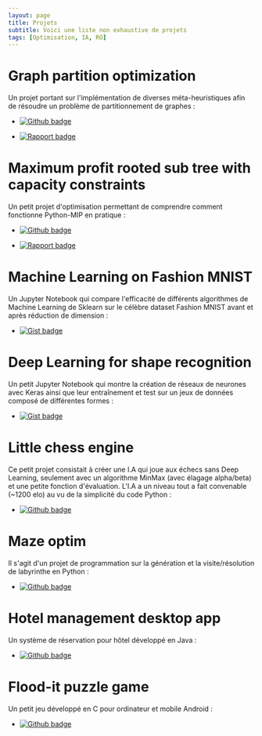 ```yaml
---
layout: page
title: Projets
subtitle: Voici une liste non exhaustive de projets
tags: [Optimisation, IA, RO]
---
```


# Graph partition optimization

Un projet portant sur l'implémentation de diverses méta-heuristiques afin de résoudre un problème de partitionnement de graphes :

- [![Github badge](https://img.shields.io/badge/Dépôt%20Github-red.svg?style=for-the-badge&logo=github&logoWidth=20)](https://github.com/mdeboute/graph_partition_optim)

- [![Rapport badge](https://img.shields.io/badge/Rapport%20Final-blue.svg?style=for-the-badge&logo=latex)](/projects/rapport_graph_partition_optim.pdf)

# Maximum profit rooted sub tree with capacity constraints

Un petit projet d'optimisation permettant de comprendre comment fonctionne Python-MIP en pratique :

- [![Github badge](https://img.shields.io/badge/Dépôt%20Github-red.svg?style=for-the-badge&logo=github&logoWidth=20)](https://github.com/mdeboute/rooted_subtree_optim)

- [![Rapport badge](https://img.shields.io/badge/Rapport%20Final-blue.svg?style=for-the-badge&logo=latex)](/projects/rapport_subtree_optim.pdf)

# Machine Learning on Fashion MNIST

Un Jupyter Notebook qui compare l'efficacité de différents algorithmes de Machine Learning de Sklearn sur le célèbre dataset Fashion MNIST avant et après réduction de dimension :

- [![Gist badge](https://img.shields.io/badge/Notebook-grey.svg?style=for-the-badge&logo=jupyter)](https://gist.github.com/mdeboute/4dbe58a2c1b83f31668649aad193268e)

# Deep Learning for shape recognition

Un petit Jupyter Notebook qui montre la création de réseaux de neurones avec Keras ainsi que leur entraînement et test sur un jeux de données composé de différentes formes :

- [![Gist badge](https://img.shields.io/badge/Notebook-grey.svg?style=for-the-badge&logo=jupyter)](https://gist.github.com/mdeboute/1bb6203b859f1bfbcac032c3defef1f2)

# Little chess engine

Ce petit projet consistait à créer une I.A qui joue aux échecs sans Deep Learning, seulement avec un algorithme MinMax (avec élagage alpha/beta) et une petite fonction d'évaluation. L'I.A a un niveau tout a fait convenable (~1200 elo) au vu de la simplicité du code Python :

- [![Github badge](https://img.shields.io/badge/Dépôt%20Github-red.svg?style=for-the-badge&logo=github)](https://github.com/mdeboute/chess_AI)

# Maze optim

Il s'agit d'un projet de programmation sur la génération et la visite/résolution de labyrinthe en Python :

- [![Github badge](https://img.shields.io/badge/Dépôt%20Github-red.svg?style=for-the-badge&logo=github)](https://github.com/mdeboute/maze_optim)

# Hotel management desktop app

Un système de réservation pour hôtel développé en Java :

- [![Github badge](https://img.shields.io/badge/Dépôt%20Github-red.svg?style=for-the-badge&logo=github)](https://github.com/mdeboute/hotel)

# Flood-it puzzle game

Un petit jeu développé en C pour ordinateur et mobile Android :

- [![Github badge](https://img.shields.io/badge/Dépôt%20Github-red.svg?style=for-the-badge&logo=github)](https://github.com/mdeboute/flood-it)
